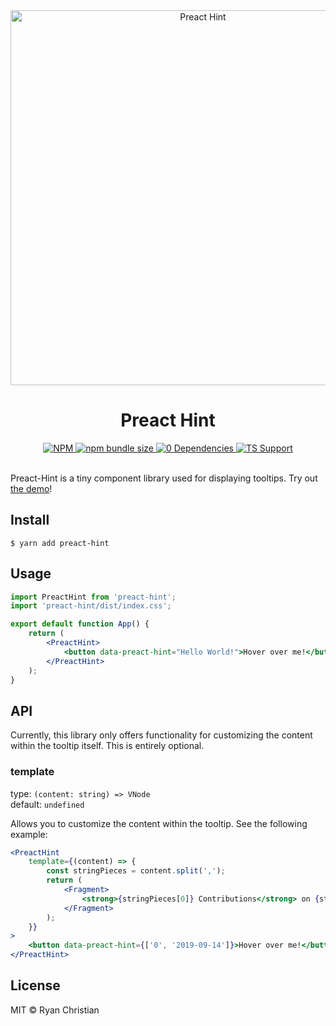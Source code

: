 <div align="center">
    <a href="https://rschristian.github.io/preact-hint">
      <img src="https://github.com/rschristian/preact-hint/blob/master/media/carbon.svg?raw=true" alt="Preact Hint" width="600" />
    </a>
</div>

<h1 align="center">Preact Hint</h1>

<div align="center">
    <a href="https://github.com/rschristian/preact-hint/blob/master/LICENSE">
        <img
           alt="NPM"
           src="https://img.shields.io/npm/l/preact-hint?color=blue"
         />
    </a>
    <a href="https://bundlephobia.com/result?p=preact-hint">
        <img
           alt="npm bundle size"
           src="https://img.shields.io/bundlephobia/minzip/preact-hint"
         />
    </a>
    <a href="https://npmjs.org/package/preact-hint">
        <img 
           alt="0 Dependencies"
           src="https://img.shields.io/david/rschristian/preact-hint?color=blue"
         />
    </a>
    <a href="https://npmjs.org/package/preact-hint">
        <img
            alt="TS Support"
            src="https://img.shields.io/npm/types/preact-hint"
        />
    </a>
</div>

<br />

Preact-Hint is a tiny component library used for displaying tooltips. Try out [the demo](https://rschristian.github.io/preact-hint)!

## Install

```
$ yarn add preact-hint
```

## Usage

```jsx
import PreactHint from 'preact-hint';
import 'preact-hint/dist/index.css';

export default function App() {
    return (
        <PreactHint>
            <button data-preact-hint="Hello World!">Hover over me!</button>
        </PreactHint>
    );
}
```

## API

Currently, this library only offers functionality for customizing the content within the tooltip itself. This is entirely optional.

### template

type: `(content: string) => VNode`<br/>
default: `undefined`

Allows you to customize the content within the tooltip. See the following example:

```jsx
<PreactHint
    template={(content) => {
        const stringPieces = content.split(',');
        return (
            <Fragment>
                <strong>{stringPieces[0]} Contributions</strong> on {stringPieces[1]}
            </Fragment>
        );
    }}
>
    <button data-preact-hint={['0', '2019-09-14']}>Hover over me!</button>
</PreactHint>
```

## License

MIT © Ryan Christian
